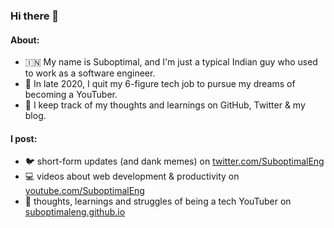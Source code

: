 ### Hi there 👋

#### About:
- 🇮🇳 My name is Suboptimal, and I'm just a typical Indian guy who used to work as a software engineer.
- 🌌 In late 2020, I quit my 6-figure tech job to pursue my dreams of becoming a YouTuber.
- 🧠 I keep track of my thoughts and learnings on GitHub, Twitter & my blog.

#### I post:
- 🐦 short-form updates (and dank memes) on [twitter.com/SuboptimalEng](https://twitter.com/SuboptimalEng)
- 💻 videos about web development & productivity on [youtube.com/SuboptimalEng](https://youtube.com/SuboptimalEng)
- 📖 thoughts, learnings and struggles of being a tech YouTuber on [suboptimaleng.github.io](https://suboptimaleng.github.io)

<!--
**SuboptimalEng/SuboptimalEng** is a ✨ _special_ ✨ repository because its `README.md` (this file) appears on your GitHub profile.

Here are some ideas to get you started:

- 🔭 I’m currently working on ...
- 🌱 I’m currently learning ...
- 👯 I’m looking to collaborate on ...
- 🤔 I’m looking for help with ...
- 💬 Ask me about ...
- 📫 How to reach me: ...
- 😄 Pronouns: ...
- ⚡ Fun fact: ...
-->

